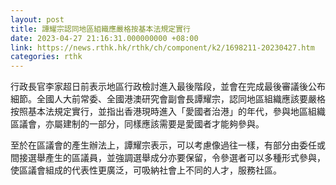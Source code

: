 ```yaml
---
layout: post
title: 譚耀宗認同地區組織應嚴格按基本法規定實行
date: 2023-04-27 21:16:31.000000000 +08:00
link: https://news.rthk.hk/rthk/ch/component/k2/1698211-20230427.htm
categories: rthk
---
```


行政長官李家超日前表示地區行政檢討進入最後階段，並會在完成最後審議後公布細節。全國人大前常委、全國港澳研究會副會長譚耀宗，認同地區組織應該要嚴格按照基本法規定實行，並指出香港現時進入「愛國者治港」的年代，參與地區組織區議會，亦屬建制的一部分，同樣應該需要是愛國者才能夠參與。 

至於在區議會的產生辦法上，譚耀宗表示，可以考慮像過往一樣，有部分由委任或間接選舉產生的區議員，並強調選舉成分亦要保留，令參選者可以多種形式參與，使區議會組成的代表性更廣泛，可吸納社會上不同的人才，服務社區。

